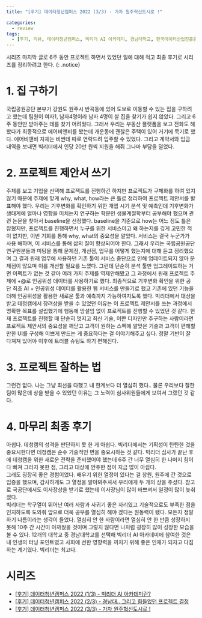 ```yaml
---
title: "[후기] 데이터청년캠퍼스 2022 (3/3) - 가자 원주혁신도시로 !"

categories:
  - review
tags:
  - [후기, 리뷰, 데이터청년캠퍼스, 빅리더 AI 아카데미, 경남대학교, 한국데이터산업진흥원]
---
```


시리즈 마지막 글로 6주 동안 프로젝트 하면서 있었던 일에 대해 적고 최종 후기로 시리즈를 정리하려고 한다.
{: .notice}

# 1. 집 구하기

국립공원공단 본부가 강원도 원주시 반곡동에 있어 도보로 이동할 수 있는 집을 구하려고 했는데 팀원이 여자1, 남자4명이라 남자 4명이 살 집을 찾기가 쉽지 않았다. 그리고 6주 동안만 받아주는 데를 찾기 어려웠다. 그래서 우리는 부동산 플랫폼을 보고 전화도 해봤다가 최종적으로 에어비앤비를 봤는데 개운동에 괜찮은 주택이 있어 거기에 묵기로 했다. 에어비앤비 자체는 비싼데 따로 연락드려 입주할 수 있었다. 그리고 계약서와 입금 내역을 보내면 빅리더에서 인당 20만 원씩 지원을 해줘 그나마 부담을 덜었다.

# 2. 프로젝트 제안서 쓰기

주제를 보고 기업을 선택해 프로젝트를 진행하긴 하지만 프로젝트가 구체화를 하여 있지 않기 때문에 주제에 맞게 why, what, how라는 큰 틀로 정리하여 프로젝트 제안서를 발표해야 했다. 우리는 기후변화를 확인하기 위한 개엽 시기 분석 및 예측인데 기후변화가 생태계에 얼마나 영향을 미치는지 연구하는 학문인 생물계절학부터 공부해야 했으며 관련 논문을 찾아서 baseline을 선정했다. baseline을 기준으로 how는 어느 정도 틀은 잡혔지만, 프로젝트를 진행하면서 누구를 위한 서비스이고 왜 하는지를 깊게 고민한 적이 없지만, 이번 기회를 통해 why, what의 중요성을 알았다. 서비스는 결국 누군가가 사용 해하며, 이 서비스를 통해 삶의 질이 향상되어야 한다.
그래서 우리는 국립공원공단 연구원분들과 미팅을 통해 문제점, 개선점, 업무를 어떻게 했는지에 대해 듣고 정리했으며 그 결과 원래 업무에 사용하던 기존 툴이 서비스 중단으로 인해 업데이트되지 않아 문제점이 많으며 이를 개선할 필요를 느꼈다. 그런데 단순히 분석 툴만 업그레이드하는 거면 이펙트가 없는 것 같아 여러 가지 주제를 역제안해봤고 그 과정에서 원래 프로젝트 주제에 +@로 인공위성 데이터를 사용하기로 했다. 최종적으로 기후변화 확인을 위한 공단 최초 AI + 인공위성 데이터를 활용한 웹 서비스를 만들기로 했고 기존에 있던 기능을 더해 인공위성을 활용한 새로운 툴과 예측까지 가능하여지도록 했다.
빅리더에서 대상을 받고 데청캠에서 장려상을 받을 수 있었던 이유는 이 프로젝트 제안서를 쓰는 과정에서 명확한 목표를 설립했기에 행동에 망설임 없이 프로젝트를 진행할 수 있었던 것 같다. 현재 프로젝트를 진행할 때 단순히 멋지고 최신 기술, 이쁜 디자인만 추구하는 사람이라면 프로젝트 제안서의 중요성을 깨닫고 고객이 원하는 스펙에 알맞은 기술과 고객이 편해할 만한 UI를 구성해 이쁘게 만드는 게 중요하다는 걸 이야기해주고 싶다. 정말 기반이 잘 다져져 있어야 이후에 트러블 슈팅도 하기 편해진다.

# 3. 프로젝트 잘하는 법

그런건 없다. 나는 그냥 최선을 다했고 내 한계보다 더 열심히 했다.. 물론 우리보다 잘한 팀이 많은데 상을 받을 수 있었던 이유는 그 노력이 심사위원들에게 보여서 그랬던 것 같다.

# 4. 마무리 최종 후기

아쉽다. 데청캠의 성격을 판단하지 못 한 게 아쉽다. 빅리더에서는 기획성이 탄탄한 것을 중요시한다면 데청캠은 순수 기술적인 면을 중요시하는 것 같다. 빅리더 심사가 끝난 후에 데청캠을 위한 새로운 전략을 준비했어야 했는데 6주 간 너무 열심히 한 나머지 힘이 다 빠져 그러지 못한 점, 그리고 대상에 안주한 점이 지금 많이 아쉽다.   
그래도 굉장히 좋은 경험이었다. 배우기 위한 열정이 있다는 걸 창원, 원주에 간 것으로 입증을 했으며, 감사하게도 그 열정을 알아봐주셔서 우리에게 두 개의 상을 주셨다. 참고로 국공단에서도 이사장상을 받기로 했는데 이사장님이 많이 바쁘셔서 일정이 많이 늦춰졌다.   
빅리더는 학구열이 뛰어난 여러 사람과 사귀기 좋은 자리였고 기술적으로도 부족한 점을 인지하도록 도와줘 앞으로 더욱 공부를 열심히 해야 겠다는 원동력이 됐다. 모든지 정말 하기 나름이라는 생각이 들었다. 열심히 안 한 사람이라면 열심히 안 한 만큼 성장하지 못해 10주 간 시간이 아까웠을 것이며 그렇지 않다면 나처럼 굉장히 많이 성장한 모습을 볼 수 있다. 12개의 대학교 중 경남대학교를 선택해 빅리더 AI 아카데미에 참여한 것은 내 인생의 터닝 포인트였고 사회에 선한 영향력을 끼치기 위해 좋은 인재가 되자고 다짐하는 계기였다. 빅리더는 최고다.

# 시리즈
- [[후기] 데이터청년캠퍼스 2022 (1/3) - 빅리더 AI 아카데미란?](https://gibum1228.github.io/review/%EB%B9%85%EB%A6%AC%EB%8D%94-%ED%9B%84%EA%B8%B0-1/)
- [[후기] 데이터청년캠퍼스 2022 (2/3) - 경남대.. 그리고 힘들었던 프로젝트 결정](https://gibum1228.github.io/review/%EB%B9%85%EB%A6%AC%EB%8D%94-%ED%9B%84%EA%B8%B0-2/)
- [[후기] 데이터청년캠퍼스 2022 (3/3) - 가자 원주혁신도시로 !](https://gibum1228.github.io/review/%EB%B9%85%EB%A6%AC%EB%8D%94-%ED%9B%84%EA%B8%B0-3/)